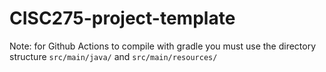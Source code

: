 # CISC275-project-template

Note: for Github Actions to compile with gradle you must use the directory structure `src/main/java/` and `src/main/resources/`